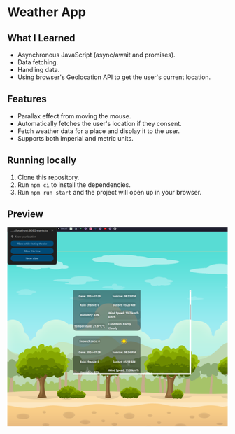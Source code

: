 # Weather App

## What I Learned

- Asynchronous JavaScript (async/await and promises).
- Data fetching.
- Handling data.
- Using browser's Geolocation API to get the user's current location.

## Features

- Parallax effect from moving the mouse.
- Automatically fetches the user's location if they consent.
- Fetch weather data for a place and display it to the user.
- Supports both imperial and metric units.

## Running locally

1. Clone this repository.
2. Run `npm ci` to install the dependencies.
3. Run `npm run start` and the project will open up in your browser.

## Preview

![preview](preview.png)
